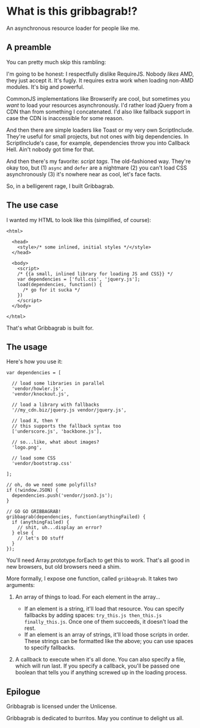 What is this gribbagrab!?
=========================

An asynchronous resource loader for people like me.

A preamble
----------

You can pretty much skip this rambling:

I'm going to be honest: I respectfully dislike RequireJS. Nobody _likes_ AMD, they just accept it. It's fugly. It requires extra work when loading non-AMD modules. It's big and powerful.

CommonJS implementations like Browserify are cool, but sometimes you _want_ to load your resources asynchronously. I'd rather load jQuery from a CDN than from something I concatenated. I'd also like fallback support in case the CDN is inaccessible for some reason.

And then there are simple loaders like Toast or my very own ScriptInclude. They're useful for small projects, but not ones with big dependencies. In ScriptInclude's case, for example, dependencies throw you into Callback Hell. Ain't nobody got time for that.

And then there's my favorite: _script tags_. The old-fashioned way. They're okay too, but (1) `async` and `defer` are a nightmare (2) you can't load CSS asynchronously (3) it's nowhere near as cool, let's face facts.

So, in a belligerent rage, I built Gribbagrab.

The use case
------------

I wanted my HTML to look like this (simplified, of course):

    <html>

      <head>
        <style>/* some inlined, initial styles */</style>
      </head>

      <body>
        <script>
        /* {{a small, inlined library for loading JS and CSS}} */
        var dependencies = ['full.css', 'jquery.js'];
        load(dependencies, function() {
          /* go for it sucka */
        })
        </script>
      </body>

    </html>

That's what Gribbagrab is built for.

The usage
---------

Here's how you use it:

    var dependencies = [

      // load some libraries in parallel
      'vendor/howler.js',
      'vendor/knockout.js',

      // load a library with fallbacks
      '//my_cdn.biz/jquery.js vendor/jquery.js',

      // load X, then Y
      // this supports the fallback syntax too
      ['underscore.js', 'backbone.js'],

      // so...like, what about images?
      'logo.png',

      // load some CSS
      'vendor/bootstrap.css'

    ];

    // oh, do we need some polyfills?
    if (!window.JSON) {
      dependencies.push('vendor/json3.js');
    }

    // GO GO GRIBBAGRAB!
    gribbagrab(dependencies, function(anythingFailed) {
      if (anythingFailed) {
        // shit, uh...display an error?
      } else {
        // let's DO stuff
      }
    });

You'll need Array.prototype.forEach to get this to work. That's all good in new browsers, but old browsers need a shim.

More formally, I expose one function, called `gribbagrab`. It takes two arguments:

1. An array of things to load. For each element in the array...

   - If an element is a string, it'll load that resource. You can specify fallbacks by adding spaces: `try_this.js then_this.js finally_this.js`. Once one of them succeeds, it doesn't load the rest.
   - If an element is an array of strings, it'll load those scripts in order. These strings can be formatted like the above; you can use spaces to specify fallbacks.

2. A callback to execute when it's all done. You can also specify a file, which will run last. If you specify a callback, you'll be passed one boolean that tells you if anything screwed up in the loading process.

Epilogue
--------

Gribbagrab is licensed under the Unlicense.

Gribbagrab is dedicated to burritos. May you continue to delight us all.
